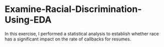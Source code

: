 # Examine-Racial-Discrimination-Using-EDA
In this exercise, I performed a statistical analysis to establish whether race has a significant impact on the rate of callbacks for resumes.
